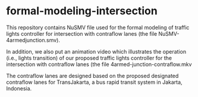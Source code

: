 # formal-modeling-intersection
This repository contains NuSMV file used for the formal modeling of traffic lights controller for intersection with contraflow lanes (the file NuSMV-4armedjunction.smv).

In addition, we also put an animation video which illustrates the operation (i.e., lights transition) of our proposed traffic lights controller for the intersection with contraflow lanes (the file 4armed-junction-contraflow.mkv

The contraflow lanes are designed based on the proposed designated contraflow lanes for TransJakarta, a bus rapid transit system in Jakarta, Indonesia.
